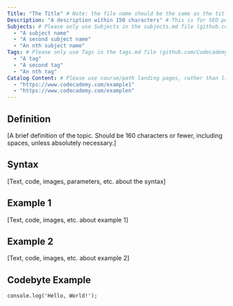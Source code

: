 ```yaml
---
Title: "The Title" # Note: the file name should be the same as the title, but lowercase, with dashes instead of spaces, and all punctuation removed
Description: "A description within 150 characters" # This is for SEO purposes
Subjects: # Please only use Subjects in the subjects.md file (github.com/Codecademy/codepedia-content/blob/main/documentation/subjects.md). If that list feels insufficient, feel free to create a new Subject and add it to subjects.md in your PR!
  - "A subject name"
  - "A second subject name"
  - "An nth subject name"
Tags: # Please only use Tags in the tags.md file (github.com/Codecademy/codepedia-content/blob/main/documentation/tags.md). If that list feels insufficient, feel free to create a new Tag and add it to tags.md in your PR!
  - "A tag"
  - "A second tag"
  - "An nth tag"
Catalog Content: # Please use course/path landing pages, rather than linking to individual content items. If listing multiple URLs, please put the most relevant one first 
  - "https://www.codecademy.com/example1"
  - "https://www.codecademy.com/examplen"
---
```


## Definition 

[A brief definition of the topic. Should be 160 characters or fewer, including spaces, unless absolutely necessary.]

## Syntax

[Text, code, images, parameters, etc. about the syntax]

## Example 1

[Text, code, images, etc. about example 1]

## Example 2

[Text, code, images, etc. about example 2]

## Codebyte Example

```codebyte/js # Example runnable code block. We can currently support Python, JavaScript, Ruby, C++, C#, Go, and PHP. See content-standards.md for more details!
console.log('Hello, World!');
```
